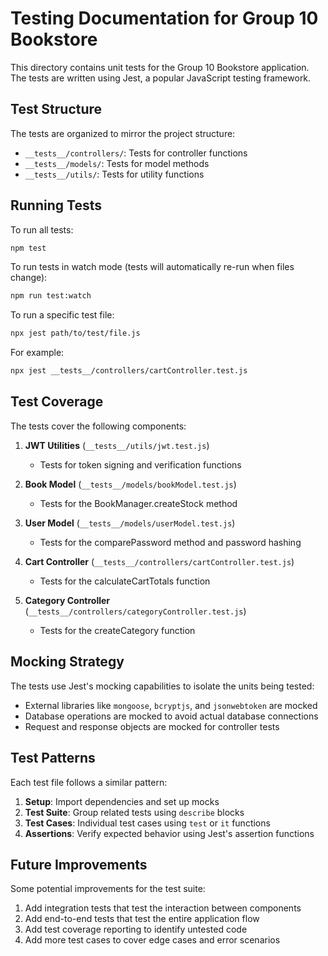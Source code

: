 # Testing Documentation for Group 10 Bookstore

This directory contains unit tests for the Group 10 Bookstore application. The tests are written using Jest, a popular JavaScript testing framework.

## Test Structure

The tests are organized to mirror the project structure:

- `__tests__/controllers/`: Tests for controller functions
- `__tests__/models/`: Tests for model methods
- `__tests__/utils/`: Tests for utility functions

## Running Tests

To run all tests:

```bash
npm test
```

To run tests in watch mode (tests will automatically re-run when files change):

```bash
npm run test:watch
```

To run a specific test file:

```bash
npx jest path/to/test/file.js
```

For example:

```bash
npx jest __tests__/controllers/cartController.test.js
```

## Test Coverage

The tests cover the following components:

1. **JWT Utilities** (`__tests__/utils/jwt.test.js`)
   - Tests for token signing and verification functions

2. **Book Model** (`__tests__/models/bookModel.test.js`)
   - Tests for the BookManager.createStock method

3. **User Model** (`__tests__/models/userModel.test.js`)
   - Tests for the comparePassword method and password hashing

4. **Cart Controller** (`__tests__/controllers/cartController.test.js`)
   - Tests for the calculateCartTotals function

5. **Category Controller** (`__tests__/controllers/categoryController.test.js`)
   - Tests for the createCategory function

## Mocking Strategy

The tests use Jest's mocking capabilities to isolate the units being tested:

- External libraries like `mongoose`, `bcryptjs`, and `jsonwebtoken` are mocked
- Database operations are mocked to avoid actual database connections
- Request and response objects are mocked for controller tests

## Test Patterns

Each test file follows a similar pattern:

1. **Setup**: Import dependencies and set up mocks
2. **Test Suite**: Group related tests using `describe` blocks
3. **Test Cases**: Individual test cases using `test` or `it` functions
4. **Assertions**: Verify expected behavior using Jest's assertion functions

## Future Improvements

Some potential improvements for the test suite:

1. Add integration tests that test the interaction between components
2. Add end-to-end tests that test the entire application flow
3. Add test coverage reporting to identify untested code
4. Add more test cases to cover edge cases and error scenarios